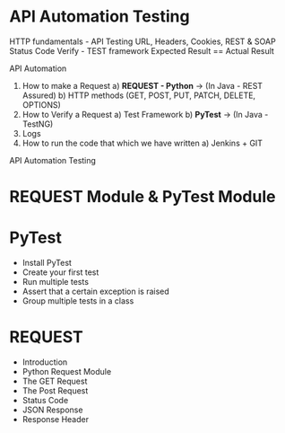 # API Automation Testing

HTTP fundamentals - API Testing
URL, Headers, Cookies, REST & SOAP
Status Code
Verify - TEST framework Expected Result == Actual Result

API Automation
1) How to make a Request
   a) **REQUEST - Python** -> (In Java - REST Assured)
   b) HTTP methods (GET, POST, PUT, PATCH, DELETE, OPTIONS)
2) How to Verify a Request
   a) Test Framework
   b) **PyTest** -> (In Java - TestNG)
3) Logs
4) How to run the code that which we have written
   a) Jenkins + GIT

API Automation Testing
# REQUEST Module & PyTest Module

# PyTest
* Install PyTest
* Create your first test
* Run multiple tests
* Assert that a certain exception is raised
* Group multiple tests in a class

# REQUEST
* Introduction
* Python Request Module
* The GET Request
* The Post Request
* Status Code
* JSON Response
* Response Header



